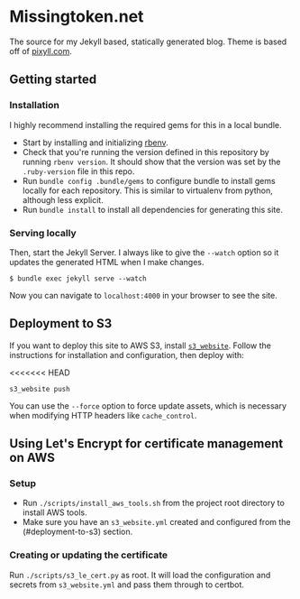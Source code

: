 # Missingtoken.net

The source for my Jekyll based, statically generated blog. Theme is based off
of [pixyll.com](http://www.pixyll.com).

## Getting started

### Installation

I highly recommend installing the required gems for this in a local bundle.

- Start by installing and initializing [rbenv](https://github.com/rbenv/rbenv).
- Check that you're running the version defined in this repository by running
  `rbenv version`. It should show that the version was set by the
  `.ruby-version` file in this repo.
- Run `bundle config .bundle/gems` to configure bundle to install gems locally
  for each repository. This is similar to virtualenv from python, although less
  explicit.
- Run `bundle install` to install all dependencies for generating this site.

### Serving locally

Then, start the Jekyll Server. I always like to give the `--watch` option so it
updates the generated HTML when I make changes.

```
$ bundle exec jekyll serve --watch
```

Now you can navigate to `localhost:4000` in your browser to see the site.

## Deployment to S3

If you want to deploy this site to AWS S3, install
[`s3_website`](https://github.com/laurilehmijoki/s3_website). Follow the
instructions for installation and configuration, then deploy with:

<<<<<<< HEAD
```
s3_website push
```

You can use the `--force` option to force update assets, which is necessary
when modifying HTTP headers like `cache_control`.

## Using Let's Encrypt for certificate management on AWS

### Setup

- Run `./scripts/install_aws_tools.sh` from the project root directory to
  install AWS tools.
- Make sure you have an `s3_website.yml` created and configured from the
  (#deployment-to-s3) section.

### Creating or updating the certificate

Run `./scripts/s3_le_cert.py` as root. It will load the configuration and
secrets from `s3_website.yml` and pass them through to certbot.
